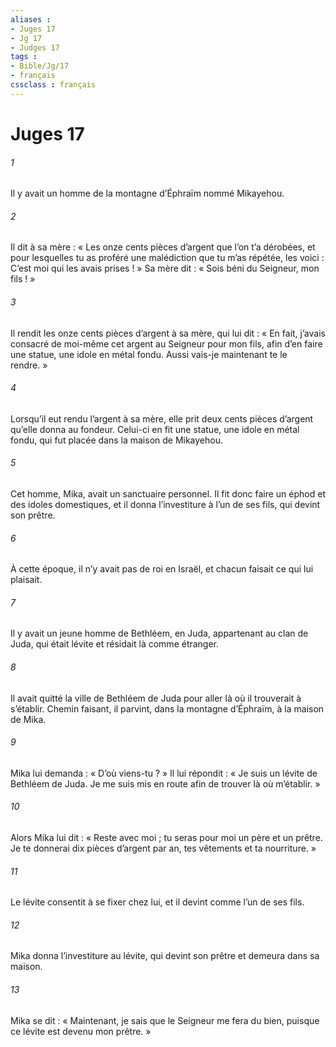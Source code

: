 ```yaml
---
aliases : 
- Juges 17
- Jg 17
- Judges 17
tags : 
- Bible/Jg/17
- français
cssclass : français
---
```


# Juges 17

###### 1
Il y avait un homme de la montagne d’Éphraïm nommé Mikayehou.
###### 2
Il dit à sa mère : « Les onze cents pièces d’argent que l’on t’a dérobées, et pour lesquelles tu as proféré une malédiction que tu m’as répétée, les voici : C’est moi qui les avais prises ! » Sa mère dit : « Sois béni du Seigneur, mon fils ! »
###### 3
Il rendit les onze cents pièces d’argent à sa mère, qui lui dit : « En fait, j’avais consacré de moi-même cet argent au Seigneur pour mon fils, afin d’en faire une statue, une idole en métal fondu. Aussi vais-je maintenant te le rendre. »
###### 4
Lorsqu’il eut rendu l’argent à sa mère, elle prit deux cents pièces d’argent qu’elle donna au fondeur. Celui-ci en fit une statue, une idole en métal fondu, qui fut placée dans la maison de Mikayehou.
###### 5
Cet homme, Mika, avait un sanctuaire personnel. Il fit donc faire un éphod et des idoles domestiques, et il donna l’investiture à l’un de ses fils, qui devint son prêtre.
###### 6
À cette époque, il n’y avait pas de roi en Israël, et chacun faisait ce qui lui plaisait.
###### 7
Il y avait un jeune homme de Bethléem, en Juda, appartenant au clan de Juda, qui était lévite et résidait là comme étranger.
###### 8
Il avait quitté la ville de Bethléem de Juda pour aller là où il trouverait à s’établir. Chemin faisant, il parvint, dans la montagne d’Éphraïm, à la maison de Mika.
###### 9
Mika lui demanda : « D’où viens-tu ? » Il lui répondit : « Je suis un lévite de Bethléem de Juda. Je me suis mis en route afin de trouver là où m’établir. »
###### 10
Alors Mika lui dit : « Reste avec moi ; tu seras pour moi un père et un prêtre. Je te donnerai dix pièces d’argent par an, tes vêtements et ta nourriture. »
###### 11
Le lévite consentit à se fixer chez lui, et il devint comme l’un de ses fils.
###### 12
Mika donna l’investiture au lévite, qui devint son prêtre et demeura dans sa maison.
###### 13
Mika se dit : « Maintenant, je sais que le Seigneur me fera du bien, puisque ce lévite est devenu mon prêtre. »
